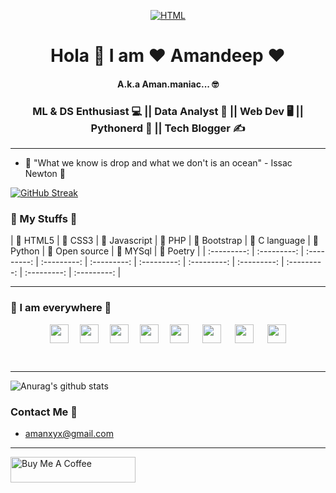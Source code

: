 <p align="center">
<a  href="" target="_blank"><img src="https://i.ibb.co/Lrgk4wh/Ability-is-limitless-1.png" alt="HTML" style="height: auto !important;width: auto !important;" ></a>
</p>

<h1 align="center"> Hola 🙏 I am ❤️ Amandeep ❤️ </h1>
<h4 align="center">A.k.a Aman.maniac... 🤓 </h4>
<h3 align="center"> ML & DS Enthusiast 💻 || Data Analyst 📝 || Web Dev 🖥️ || Pythonerd 🐍 || Tech Blogger ✍️ </h3>

<hr>

- 💬 "What we know is drop and what we don't is an ocean" - Issac Newton 💬 


[![GitHub Streak](https://github-readme-streak-stats.herokuapp.com/?user=amandp13&theme=dark)](https://github.com/DenverCoder1/github-readme-streak-stats)


### 🚩 My Stuffs 🚩

| 🤞 HTML5 | 🤞 CSS3 | 🤞 Javascript | 🤞 PHP | 🤞 Bootstrap | 🤞 C language | 🤞 Python | 🤞 Open source | 🤞 MYSql | 🤞 Poetry |
| :---------: | :---------: | :---------: | :---------: | :---------: | :---------: | :---------: | :---------: | :---------: | :---------: | :---------: |

<hr>

### 🌟 I am everywhere 🌟

<p align="center">
<a href="https://twitter.com/amanmaniac" target="blank"><img align="center" src="https://cdn.jsdelivr.net/npm/simple-icons@3.0.1/icons/twitter.svg" height="30" width="30" /></a>&emsp;
<a href="https://www.linkedin.com/in/iamandeep/" target="blank"><img align="center" src="https://cdn.jsdelivr.net/npm/simple-icons@3.0.1/icons/linkedin.svg"  height="30" width="30" /></a>&emsp;
<a href="mailto: amanxyx@gmail.com" target="blank"><img align="center" src="https://cdn.jsdelivr.net/npm/simple-icons@3.0.1/icons/gmail.svg"  height="30" width="30" /></a>&emsp;
<a href="https://instagram.com/aman.maniac" target="blank"><img align="center" src="https://cdn.jsdelivr.net/npm/simple-icons@3.0.1/icons/instagram.svg" height="30" width="30" /></a>&emsp;
<a href="https://medium.com/@amanxyx" target="blank"><img align="center" src="https://cdn.jsdelivr.net/npm/simple-icons@3.0.1/icons/medium.svg" height="30" width="30" /></a>
&emsp;
<a href="https://github.com/amandp13" target="blank"><img align="center" src="https://cdn.jsdelivr.net/npm/simple-icons@3.0.1/icons/git.svg" height="30" width="30" /></a>
 &emsp;
<a href="https://m.facebook.com/amandp13" target="blank"><img align="center" src="https://cdn.jsdelivr.net/npm/simple-icons@3.0.1/icons/facebook.svg" height="30" width="30" /></a>
&emsp;
 <a href="https://stackoverflow.com/users/12756414/amandeep" target="blank"><img align="center" src="https://cdn.jsdelivr.net/npm/simple-icons@3.0.1/icons/stackoverflow.svg" height="30" width="30" /></a>
</p>
<br>

<hr>

![Anurag's github stats](https://github-readme-stats.vercel.app/api?username=amandp13&show_icons=true&theme=radical)

### Contact Me 📧
- <p><a href="mailto:someone@example.com">amanxyx@gmail.com</a></p>

<hr>

<a href="https://www.buymeacoffee.com/amandeep" target="_blank"><img src="https://cdn.buymeacoffee.com/buttons/default-orange.png" alt="Buy Me A Coffee" height="41px" width="200px"></a>
